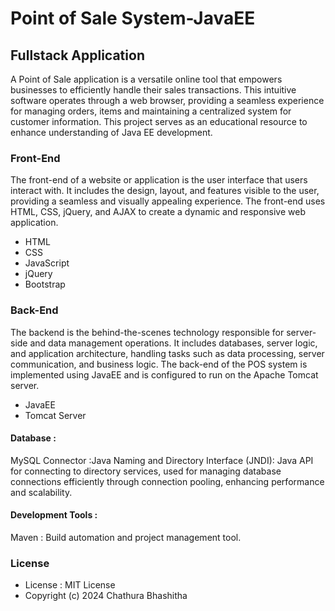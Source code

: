 # Point of Sale System-JavaEE

## Fullstack Application
A Point of Sale application is a versatile online tool that empowers businesses to efficiently handle their sales transactions. This intuitive software operates through a web browser, providing a seamless experience for managing orders, items and maintaining a centralized system for customer information. This project serves as an educational resource to enhance understanding of Java EE development.

### Front-End

The front-end of a website or application is the user interface that users interact with. It includes the design, layout, and features visible to the user, providing a seamless and visually appealing experience. The front-end uses HTML, CSS, jQuery, and AJAX to create a dynamic and responsive web application.
* HTML
* CSS
* JavaScript
* jQuery
* Bootstrap

### Back-End

The backend is the behind-the-scenes technology responsible for server-side and data management operations. It includes databases, server logic, and application architecture, handling tasks such as data processing, server communication, and business logic. The back-end of the POS system is implemented using JavaEE and is configured to run on the Apache Tomcat server.
* JavaEE
* Tomcat Server



#### Database :

MySQL Connector :Java Naming and Directory Interface (JNDI): Java API for connecting to directory services, used for managing database connections efficiently through connection pooling, enhancing performance and scalability.

#### Development Tools :

Maven : Build automation and project management tool.

### License

* License : MIT License<br>
* Copyright (c) 2024 Chathura Bhashitha